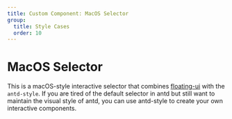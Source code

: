 ```yaml
---
title: Custom Component: MacOS Selector
group:
  title: Style Cases
  order: 10
---
```


# MacOS Selector

This is a macOS-style interactive selector that combines [floating-ui](https://floating-ui.com/) with the `antd-style`. If you are tired of the default selector in antd but still want to maintain the visual style of antd, you can use antd-style to create your own interactive components.

<code src="../demos/cases/MacSelect"></code>
